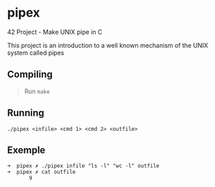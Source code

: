 # pipex

42 Project - Make UNIX pipe in C

This project is an introduction to a well known mechanism of the UNIX system called pipes

## Compiling
> Run ```make```

## Running
```./pipex <infile> <cmd 1> <cmd 2> <outfile>```

## Exemple

```
➜  pipex ✗ ./pipex infile "ls -l" "wc -l" outfile
➜  pipex ✗ cat outfile
       9
```
